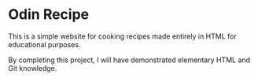 # Odin Recipe
This is a simple website for cooking recipes made entirely in HTML for educational purposes.

By completing this project, I will have demonstrated elementary
HTML and Git knowledge.